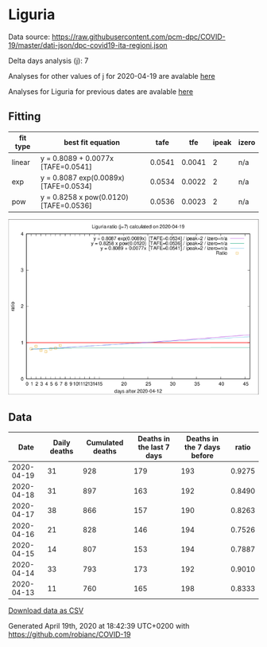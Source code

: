 # Liguria

Data source: https://raw.githubusercontent.com/pcm-dpc/COVID-19/master/dati-json/dpc-covid19-ita-regioni.json

Delta days analysis (j): 7

Analyses for other values of j for 2020-04-19 are avalable [here](../2020-04-19/README.md)

Analyses for Liguria for previous dates are avalable [here](../README.md)

## Fitting 
|fit type|best fit equation|tafe|tfe|ipeak|izero|
|-------|-----|--------|------|---|---|
|linear|y = 0.8089 + 0.0077x  [TAFE=0.0541]|0.0541|0.0041|2|n/a|
|exp|y = 0.8087 exp(0.0089x)  [TAFE=0.0534]|0.0534|0.0022|2|n/a|
|pow|y = 0.8258 x pow(0.0120)  [TAFE=0.0536]|0.0536|0.0023|2|n/a|

![Plot](COVID-19_liguria_j7_2020-04-19.png)

## Data
|Date|Daily deaths|Cumulated deaths|Deaths in the last 7 days|Deaths in the 7 days before|ratio|
|----|----------|-----------|-------|--------------------|-----|
|2020-04-19|31|928|179|193|0.9275|
|2020-04-18|31|897|163|192|0.8490|
|2020-04-17|38|866|157|190|0.8263|
|2020-04-16|21|828|146|194|0.7526|
|2020-04-15|14|807|153|194|0.7887|
|2020-04-14|33|793|173|192|0.9010|
|2020-04-13|11|760|165|198|0.8333|

[Download data as CSV](COVID-19_liguria_j7_2020-04-19.csv)

Generated April 19th, 2020 at 18:42:39 UTC+0200 with https://github.com/robianc/COVID-19
